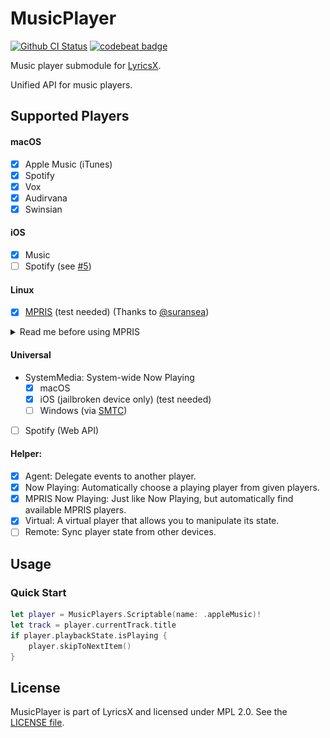 # MusicPlayer

[![Github CI Status](https://github.com/ddddxxx/MusicPlayer/workflows/CI/badge.svg)](https://github.com/ddddxxx/MusicPlayer/actions)
[![codebeat badge](https://codebeat.co/badges/1e88cb27-5d83-48d0-b50b-ad88593e2b5f)](https://codebeat.co/projects/github-com-ddddxxx-musicplayer-master)

Music player submodule for [LyricsX](https://github.com/ddddxxx/LyricsX).

Unified API for music players.

## Supported Players

#### macOS

- [x] Apple Music (iTunes)
- [x] Spotify
- [x] Vox
- [x] Audirvana
- [x] Swinsian

#### iOS

- [x] Music
- [ ] Spotify (see [#5](https://github.com/ddddxxx/MusicPlayer/issues/5))

#### Linux

- [x] [MPRIS](https://specifications.freedesktop.org/mpris-spec/latest/) (test needed) (Thanks to [@suransea](https://github.com/suransea))

<details><summary>Read me before using MPRIS</summary>

##### dependencies

- [playerctl](https://github.com/altdesktop/playerctl) (could be installed by package manager)

> A running `GMainLoop` is required to automatically update the player and playback status for MPRIS.
> If not, you can run one by: 
> ```swift
> GRunLoop.main.run()
> ```
> or in other threads:
> ```swift
> Thread.detachNewThread { 
>     GRunLoop.main.run() 
> }
> ```

![](https://raw.githubusercontent.com/tisfeng/ImageBed/main/uPic/YEAN5P.png)

</details>

#### Universal

- SystemMedia: System-wide Now Playing
  - [x] macOS
  - [x] iOS (jailbroken device only) (test needed)
  - [ ] Windows (via [SMTC](https://docs.microsoft.com/en-us/uwp/api/windows.media.systemmediatransportcontrols))
- [ ] Spotify (Web API)

#### Helper:

- [x] Agent: Delegate events to another player.
- [x] Now Playing: Automatically choose a playing player from given players.
- [x] MPRIS Now Playing: Just like Now Playing, but automatically find available MPRIS players.
- [x] Virtual: A virtual player that allows you to manipulate its state.
- [ ] Remote: Sync player state from other devices.

## Usage

### Quick Start

```swift
let player = MusicPlayers.Scriptable(name: .appleMusic)!
let track = player.currentTrack.title
if player.playbackState.isPlaying {
    player.skipToNextItem()
}
```

## License

MusicPlayer is part of LyricsX and licensed under MPL 2.0. See the [LICENSE file](LICENSE).
